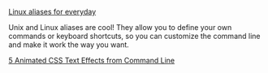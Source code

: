 [Linux aliases for everyday](https://rvjenya.com/linux-aliases-for-everyday-7882cd9220b5)

Unix and Linux aliases are cool! They allow you to define your own commands or keyboard shortcuts, so you can customize the command line and make it work the way you want.

[5 Animated CSS Text Effects from Command Line](https://medium.com/mkdir-awesome/5-animated-css-text-effects-from-command-line-12e29b766c9)